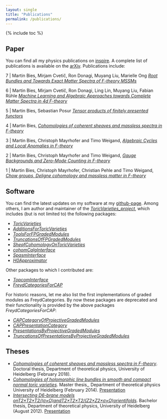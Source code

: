 ```yaml
---
layout: single
title: "Publications"
permalink: /publications/
---
```


{% include toc %}



## Paper

You can find all my physics publications on [inspire](https://inspirehep.net/author/profile/M.Bies.1). A complete list of publications is available on the
[arXiv](https://arxiv.org/search/?query=Martin+Bies&searchtype=author&abstracts=hide&order=-announced_date_first&size=50). Publications include:

7 | Martin Bies, Mirjam Cvetič, Ron Donagi, Muyang Liu, Marielle Ong [*Root Bundles and Towards Exact Matter Spectra of F-theory MSSMs*](https://arxiv.org/abs/2102.10115)

6 | Martin Bies, Mirjam Cvetič, Ron Donagi, Ling Lin, Muyang Liu, Fabian Rühle [*Machine Learning and Algebraic Approaches towards Complete Matter Spectra in 4d F-theory*](https://arxiv.org/abs/2007.00009)

5 | Martin Bies, Sebastian Posur [*Tensor products of finitely presented functors*](https://arxiv.org/abs/1909.00172)

4 | Martin Bies, [*Cohomologies of coherent sheaves and massless spectra in F-theory*](https://arxiv.org/abs/1802.08860)

3 | Martin Bies, Christoph Mayrhofer and Timo Weigand, [*Algebraic Cycles and Local Anomalies in F-theory*](https://arxiv.org/abs/1706.08528)

2 | Martin Bies, Christoph Mayrhofer and Timo Weigand, [*Gauge Backgrounds and Zero-Mode Counting in F-theory*](https://arxiv.org/abs/1706.04616)

1 | Martin Bies, Christoph Mayrhofer, Christian Pehle and Timo Weigand, [*Chow groups, Deligne cohomology and massless matter in F-theory*](https://arxiv.org/abs/1402.5144)



## Software
You can find the latest updates on my software at my [github-page](https://github.com/herearound). Among others, I am author and maintainer of the [*ToricVarieties_project*](https://github.com/homalg-project/ToricVarieties_project), which includes (but is not limited to) the following packages:

* [*ToricVarieties*](https://github.com/homalg-project/ToricVarieties_project/tree/master/ToricVarieties)
* [*AdditionsForToricVarieties*](https://github.com/homalg-project/ToricVarieties_project/tree/master/AdditionsForToricVarieties)
* [*ToolsForFPGradedModules*](https://github.com/homalg-project/ToricVarieties_project/tree/master/ToolsForFPGradedModules)
* [*TruncationsOfFPGradedModules*](https://github.com/homalg-project/ToricVarieties_project/tree/master/TruncationsOfFPGradedModules)
* [*SheafCohomologyOnToricVarieties*](https://github.com/homalg-project/ToricVarieties_project/tree/master/SheafCohomologyOnToricVarieties)
* [*cohomCalgInterface*](https://github.com/homalg-project/ToricVarieties_project/tree/master/cohomCalgInterface)
* [*SpasmInterface*](https://github.com/homalg-project/ToricVarieties_project/tree/master/SpasmInterface)
* [*H0Approximator*](https://github.com/homalg-project/ToricVarieties_project/tree/master/H0Approximator)

Other packages to which I contributed are:

* [*TopcomInterface*](https://github.com/homalg_project/TopcomInterface)
* [*FreydCategoriesForCAP*](https://github.com/homalg-project/CAP_project/tree/master/FreydCategoriesForCAP)

For historic reasons, let me also list the first implementations of graded modules as FreydCategories. By now these packages are deprecated and their functionality is provided by the above packages *FreydCategoriesForCAP*:

* [*CAPCategoryOfProjectiveGradedModules*](https://github.com/HereAround/CAPCategoryOfProjectiveGradedModules)
* [*CAPPresentationCategory*](https://github.com/HereAround/CAPPresentationCategory)
* [*PresentationsByProjectiveGradedModules*](https://github.com/HereAround/PresentationsByProjectiveGradedModules)
* [*TruncationsOfPresentationsByProjectiveGradedModules*](https://github.com/HereAround/TruncationsOfPresentationsByProjectiveGradedModules)

## Theses
* [*Cohomologies of coherent sheaves and massless spectra in F-theory*](https://arxiv.org/abs/1802.08860). Doctoral thesis, Department of theoretical physics, University of Heidelberg (February 2018).
* [*Cohomologies of holomorphic line bundles in smooth and compact normal toric varieties*](/Master_thesis_MartinBies.pdf). Master thesis,, Department of theoretical physics University of Heidelberg (February 2014). [Presentation](/Master_thesis_presentation.pdf)
* [*Intersecting D6-brane models onT2×T2×T2/(σ×Ω)andT2×T2×T2/(Z2×Z2×σ×Ω)orientifolds*](/Bachelor_thesis_MartinBies.pdf). Bachelor thesis, Department of theoretical physics, University of Heidelberg (August 2012). [Presentation](/Bachelor_thesis_presentation.pdf)
